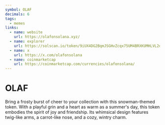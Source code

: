 ```yaml
---
symbol: OLAF
decimals: 6
tags:
  - memes
links:
  - name: website
    url: https://olafonsolana.xyz/
  - name: explorer
    url: https://solscan.io/token/9iUX4DG2BqmJSGHvZcqx75UM4BRXKUMHLVL2d7P2pump
  - name: x
    url: https://x.com/olafonsolana
  - name: coinmarketcap
    url: https://coinmarketcap.com/currencies/olafonsolana/
---
```


# OLAF

Bring a frosty burst of cheer to your collection with this snowman-themed token. With a playful grin and a heart as warm as a summer's day, this token embodies the spirit of joy and friendship. Its whimsical design features twig-like arms, a carrot-like nose, and a cozy, wintry charm.
